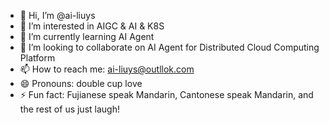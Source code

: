 - 👋 Hi, I’m @ai-liuys
- 👀 I’m interested in AIGC & AI & K8S 
- 🌱 I’m currently learning AI Agent 
- 💞️ I’m looking to collaborate on AI Agent for Distributed Cloud Computing Platform
- 📫 How to reach me: ai-liuys@outllok.com
- 😄 Pronouns: double cup love
- ⚡ Fun fact: Fujianese speak Mandarin, Cantonese speak Mandarin, and the rest of us just laugh!

<!---
ai-liuys/ai-liuys is a ✨ special ✨ repository because its `README.md` (this file) appears on your GitHub profile.
You can click the Preview link to take a look at your changes.
--->
